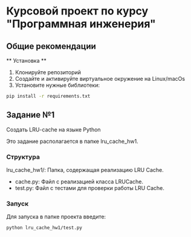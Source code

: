 # Курсовой проект по курсу "Программная инженерия"

## Общие рекомендации

** Установка **
1. Клонируйте репозиторий
2. Создайте и активируйте виртуальное окружение на Linux/macOs
3. Установите нужные библиотеки:
```bash
pip install -r requirements.txt
```


## Задание №1

Создать LRU-cache на языке Python

Это задание располагается в папке lru_cache_hw1. 


### Структура 
lru_cache_hw1/: Папка, содержащая реализацию LRU Cache.
- cache.py: Файл с реализацией класса LRUCache.
- test.py: Файл с тестами для проверки работы LRU Cache.

### Запуск
Для запуска в папке проекта введите:
```bash
python lru_cache_hw1/test.py
```
